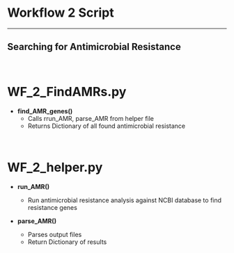 # Workflow 2 Script
_______________________________________

## Searching for Antimicrobial Resistance

<br />

# WF_2_FindAMRs.py

- **find_AMR_genes()**
    - Calls rrun_AMR, parse_AMR from helper file
    - Returns Dictionary of all found antimicrobial resistance

<br />

# WF_2_helper.py

- **run_AMR()**
    - Run antimicrobial resistance analysis against NCBI database to find resistance genes
    

- **parse_AMR()**
    - Parses output files
    - Return Dictionary of results



<br />
